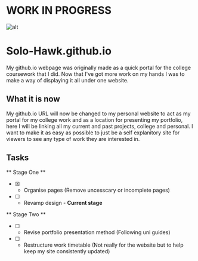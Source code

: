 # WORK IN PROGRESS

![alt](https://media3.giphy.com/media/YrBT2IV9AAO4/giphy.gif)

# Solo-Hawk.github.io
My github.io webpage was originally made as a quick portal for the college coursework that I did. Now that I've got more work on my hands I was to make a way of displaying it all under one website.

## What it is now

My github.io URL will now be changed to my personal website to act as my portal for my college work and as a location for presenting my portfolio, here I will be linking all my current and past projects, college and personal. I want to make it as easy as possible to just be a self explanitory site for viewers to see any type of work they are interested in.

## Tasks

** Stage One **

- [x] - Organise pages (Remove uncesscary or incomplete pages)
- [ ] - Revamp design - **Current stage**

** Stage Two **

- [ ] - Revise portfolio presentation method (Following uni guides)
- [ ] - Restructure work timetable (Not really for the website but to help keep my site consistently updated)
